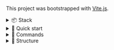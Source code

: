 This project was bootstrapped with [Vite.js](https://vitejs.dev).

<details>
<summary>📦 Stack</summary>

## 📦 Stack

-   [React.js](https://reactjs.org) - UI library
-   [Typescript](https://www.typescriptlang.org) - Static type checker
-   [Vite](https://vitejs.dev/) - Bundler
-   [Tanstack Router](https://tanstack.com/router/latest/docs/framework/react/overview) - Routing (file-based)
-   [@svg-use](https://github.com/fpapado/svg-use) - icon management tool
-   [Eslint](https://eslint.org/) - Code linter
-   [Prettier](https://prettier.io/) - Code formatter
-   [Husky](https://typicode.github.io/husky/) - commands execution handler on git events
-   [CLSX](https://github.com/lukeed/clsx) - classNames management tool

</details>


<details >
<summary>🚀 Quick start</summary>

##  🚀 Quick start

1. Install [Node.js](https://nodejs.org);
    > Require [Node.js](https://nodejs.org) version >=22.0.0
2. Install the NPM dependencies by running `npm ci`;
3. Create `.env.local` then add variables. You can look at the `.env.local.example` file;
</details>

<details >
<summary> 🤖 Commands</summary>

## 🤖 Commands

-   Runs the local dev server at `localhost:3000`:
    ```
    npm run dev:vite
    ```
-   Runs `tsc` CLI in watch mode:
    ```
    npm run dev:tsc
    ```
-   Runs the local dev server and `tsc` together:
    ```
    npm run dev
    ```
-   Builds your production site to `./dist/`:
    ```
    npm run build
    ```
-   Previews your build locally, before deploying at `localhost:4173`:
    ```
    npm run preview
    ```
-   Checks your JavaScript/TypeScript for errors and warnings:
    ```
    npm run lint:eslint
    ```
-   Checks your CSS for errors and warnings:
    ```
    npm run lint:stylelint
    ```
-   Checks your code formatting:
    ```
    npm run lint:prettier
    ```
-   Fixes your code formatting:
    ```
    npm run lint:prettier:fix
    ```
-   Checks your code all together:
    ```
    npm run lint
    ```
-   Installs husky:
    ```bash
    npm run prepare
    ```

</details>

<details>
<summary> 🧶 Structure</summary>

## 🧶 Structure

### API requests

API requests are created globally in the root of the project to be used inside API hooks. API request are not directly called in project, only in hooks.

API requests should be located inside `src/api` folder.

API requests are performed with some library like `ky`, `axios` etc. Based on the library, `src/api` folder should contain the appropriate file `ky.ts` or `axios.ts`. This file should contain all instances for all origins.

Example:
```ts
// ky.ts

export const http = ky.create(...);
export const formsHttp = http.extend(...);
```

API requests should:
- be separated to files based on request origin `<originName>Http` -> `<originName>.ts`
  - Example: `formsHttp` -> `forms.ts`
- contain the requests to only the origin it is named for:
  ```ts
  // src/api/forms.ts

  // ✅ Allowed:
  import { formsHttp } from './ky';


  // ❌ Not allowed:
  import { formsHttp, dashboardHttp } from './ky'
  ```

#### API queryClient options

When Tanstack Query is used, queryClient entity is created once on project start, and is used within all the application. By setting it in global api folder, we will be able to use it wherever needed in the app.

The query client configuration file should be located at `src/api/queryClient.ts` and include configuration as follows as bare minimum:
```ts
import { QueryClient } from '@tanstack/react-query';

export const queryClient = new QueryClient({
    defaultOptions: {
        queries: {
            refetchOnWindowFocus: false,
            retry: 1,
        },
        mutations: {
            retry: 1,
        },
    },
});
```

This configuration should be passed to `<QueryClientProvider />` in `src/main.tsx` file.

>NOTE: This configuration as allowed to be used wherever using `useQueryClient` hook is not allowed:
>- routes loaders
>- functions may include api logic (setting query data etc.)


### Icons

Icons should be located at `src/icons` folder.

Every icon should:
- Have lowercase name with kebab case formatting (example: `profile.svg` or `airplane-landing.svg`)

Prerequisites:
- Compress exported SVG with [SVGOMG](https://jakearchibald.github.io/svgomg/) tool

### Contexts

Contexts are optional for the root of the project and components among all the project.

No matter, where the contexts will appear, they should:
- Have separate `contexts` folder inside the folder where the hooks will be used
  - Global contexts will be used in all the project, should be located at `src/contexts` folder. NOTE: Any component is allowed to call such contexts.
  - If context will be used inside single component exclusively, you should create `contexts` folder inside the component folder. Example: `src/components/ArticleCard/contexts`. NOTE: such contexts are not allowed to be used outside of the component scope where the hooks folder were created. If such case appears, then you should move the hook(s) into global hooks folder. The child components (`src/components/ArticleCard/components/*`) only are allowed to use the context inside

Each context should:
- Be created inside the `contexts` folder
- Have pascal case name, ending with `<contextName>Context` (example: `AuthContext.tsx`)
- NOTE: The context file name should match the context name inside the file

``` ts
// src/contexts/AuthContext.tsx

const AuthContext = createContext(...);
```

### Stores

Stores are optional for the root of the project. Current rules are applied for `zustand` stores

Stores are allowed to use in all the project.

Stores should:
- Have separate root `src/stores` folder

Each store should:
- Have camel case name, ending with `<storeName>Store` (example: `authStore.tsx`)
- NOTE: The store file name should match the store hook name name inside the file
  - `<storeName>Store.ts` -> `use<StoreName>Store.ts`

``` ts
// src/stores/authStore.ts

export const useAuthStore = create(...)
```

### Hooks

Hooks are optional for the root of the project and components among all the project.

No matter, where the hooks will appear, they should:
- Have separate `hooks` folder inside the folder where the hooks will be used
  - Global hooks will be used in all the project, should be located at `src/hooks` folder
  - If hook will be used inside single component exclusively, you should create `hooks` folder inside the component folder. Example: `src/components/ArticleCard/hooks`. NOTE: such hooks are not allowed to be used outside of the component scope where the hooks folder were created. If such case appears, then you should move the hook(s) into global hooks folder

Each hook should:
- Be created inside the `hooks` folder
- Have camel case name, starting with `use` (example: `useHavePermissions.ts`)
- NOTE: The hook file name should match the hook name inside the file

``` ts
// src/hooks/useHavePermissions.ts

export const useHavePermissions = () => {...}
```

#### Services

Services are optional for the root of the project and components among all the project.
Services should contain all API requests and hooks.
Services may include other scopes like authentication services, permissions etc.

Services are allowed to use in all the project.

Services should:
- Have separate root `src/services` folder
- Each service scope should have its own folder
- Each service scope should have its own file
  
##### API Services

API services are services that contain API requests functions to be used in API hooks.

API services should:
- Be located at `src/services/api` folder
- Have camel case name, ending with `<serviceName>` (example: `forms.ts`)
- Names of the service also should be matched to file name in API hooks service folder

##### API hooks

Because of using Tanstack query, and its hooks mechanic, following the TkDodo's recommendations, all API requests should be inside custom hooks that call `useQuery` and `useMutation` hooks. API requests were described in the relevant section above.

API hooks should be located inside `src/services/tanstack-query` folder.

API hooks should:
- be named for the api file. `<api>.ts` -> `<api>.ts`
  - Example: `src/services/api/forms.ts` -> `src/services/tanstack-query/forms.ts`
- contain all hooks for every function declared in the api requests file

Single API hook should:
- be named for the api request function. `<requestName>` -> `use<RequestName>`
  - Example: `submitForm` -> `useSubmitForm`

###### Query keys

Query keys should be managed in the `src/services/tanstack-query/queryKeys.ts` file.

This file should contain objects with fields contain queryKeys.
Each field of this object should return constant array with query keys.

Naming convention:
- Each query keys scope should contain the `all` field with the base query key
- For lists, you should create the `list` function that returns the query key for the list
  - If lists have filters and other parameters, you should create the `listWith<ParametersName>` function that returns the query key for the list with the parameter
- For single items, you should create the `item` function that returns the query key for the item

Example:
```ts
export const BOOKS_API_KEYS = {
    all: ['books'] as const,
    list() {
        return [...BOOKS_API_KEYS.all, 'list'] as const
    },
    listWithSearch(search: string) {
        return [...BOOKS_API_KEYS.list(), 'with-search' search] as const
    },
    item(id: string) {
        return [...BOOKS_API_KEYS.all, 'item', id] as const
    },
}
```

>NOTE: Query keys contacts are allowed to be used in all the project to make invalidations and prefetched possible on a lot of events occur by user activities.

And apply this in:
- Query hooks:
  ```ts
  export const useGetBooks = (search: string) => {
    return useQuery({
        ...BOOKS_API_KEYS.listWithSearch(search)
        // ...
    })
  }
  ```
- Query options:
  ```ts
  export const getBooksQueryOptions = (search: string) => {
    return queryOption({
        ...BOOKS_API_KEYS.listWithSearch(search)
        // ...
    });
  }

  export const useGetBooks = (search: string) => {
    return getBooksQueryOptions(search);
  }
  ```
- Query invalidations:
  ```ts
  import { BOOKS_API_KEYS } from '@/services/tanstack-query/queryKeys';

  queryClient.invalidateQueries({
    queryKey: BOOKS_API_KEYS.all
  })
  ```
- Query prefetches:
  ```ts
  import { BOOKS_API_KEYS } from '@/services/tanstack-query/queryKeys';

  queryClient.prefetchQuery({
     queryKey: BOOKS_API_KEYS.all
  })

  // or

  queryClient.getQueryData({
     queryKey: BOOKS_API_KEYS.all
  })
  ```

##### Query hooks

Query hooks can have the parameters to be passed like pagination, search params etc. These parameters should be passed into hooks as arguments. Recommended to pass the arguments as list of arguments, not as the object.

Example:
```ts
export const useGetBooks = (search: string) => {
    return useQuery({
        queryKey: BOOKS_API_KEYS.listWithSearch(search)
        // ...
    })
}

export const useGetBooksByAuthorName = (authorName: string, search: string) => {
    return useQuery({
        queryKey: BOOKS_API_KEYS.listWithSearch(authorName, search)
        // ...
    })
}
```

#### Mutation hooks

Mutation hooks from `useMutation` return the callable function as result, so no need to pass the arguments into hook call. But everything can happen to pass initial arguments into hook body directly for query client logic or whatever.

```ts
// src/services/tanstack-query/books.ts

export const addBookToFavorites = (bookId: string) => {...}

// src/hooks/api/useBooksApi.ts

import { addBookToFavorites } from '@/services/api/books';

export const useAddBookToFavorites = () => {
    return useMutation({
        mutationFn: addBookToFavorites
        // ...
    })
}

// somewhere
import { useAddBookToFavorites } from '@/services/tanstack-query/books';

// ...

const { mutate: addBookToFavorites } = useAddBookToFavorites();

// ...

addBookToFavorites(bookId, {...})

```

### Utility functions

Utility functions are optional for the root of the project and components among all the project.

No matter, where the utils will appear, they should:
- Have separate `utils` folder inside the folder where the utils will be used
  - Global utils will be used in all the project, should be located at `src/utils` folder
  - If util will be used inside single component exclusively, you should create `utils` folder inside the component folder. Example: `src/components/ArticleCard/utils`. NOTE: such utils are not allowed to be used outside of the component scope where the utils folder were created. If such case appears, then you should move the util(s) into global utils folder

Each util should:
- Be created inside the `utils` folder
- Have camel case name (example: `getHasPermissions.ts`)
- NOTE: The util file name should match the util name inside the file
- (Optional): Unit tests can be written for the util
  - `<utilName>.ts` -> `<utilName>.test.ts`

``` ts
//getHasPermissions.ts

export const getHasPermissions = () => {...}
```

>NOTE: There is also the another type of utils - sort of primitive which are 100% sure they return predictable result and no need in tests, so these utils should be located at `.../utils/common.ts`

### Constants

Constants are optional for the root of the project and components among all the project.

There are 2 types of constants to use:
- Regular constants (`constants.ts`)
- Schemas constants (`schemas.ts`)

The rules described below are applied for both of them.
The only difference is:
- `constants.ts` - for regular constants like time tokens, regexps etc.
- `schemas.ts` - for `zod` schemas will be used in other schemas in all the project

No matter, where the constants will appear, they should:
- Have separate `constants.ts` file inside the folder where the constants will be created
  - Global constants will be used in all the project, should be located at `src/constants.ts` file
  - If constants will be used inside single component exclusively, you should create `constants.ts` file inside the component folder. Example: `src/components/ArticleCard/constants.ts`.
   >NOTE: such constants are not allowed to be used outside of the component scope where the constants file were created. If such case appears, then you should move the constants(s) into global constants file

#### Schemas

One more thing should be applied to schemas:
- Each schema should have camel case name with ending `<schemaName>Schema`.
```ts
export const signUpSchema = ...
```

### Types

Types are optional for the root of the project and components among all the project.

The root project types should include:
- Generic global types
- Global primitive types for several components

The components types should include:
- Component props
- Components props partitions

### Styles

Styles are optional for the root of the project and components among all the project.

The global styles are located inside `src/styles` folder
This folder should include:
- `index.css` - root project styles (incl. imports of other root style files described below)
- `reset.css` - predefined browsers styles reset file
- `variables.css` - (optional) global variables file. This file can be created if there are a lot of variables to create and manage them easily. In case of ~25 variables they can still be maintained in `index.css`.
- `fonts.css` - (optional) global fonts to be implemented through `@font-face` directive.

### Components
Components should be located at:
- `src/ui`
  - basic primitive components (Example: buttons, typography, wrappers etc.)
  - do not have complex logic (complex hooks, contexts)
  - can NOT use `src/components` components inside
- `src/components`
  - complex components use `src/ui` components inside as building blocks
  - Can have any types of hooks, contexts inside


#### Anatomy

The component should:
- Have separate folder
- Have pascal case name (example: `Button` or `ArticleCard`)
- Have default export of the component itself

The component folder should contain:
- `<ComponentName>.tsx` - the component JSX
- `<ComponentName>.module.css` - the styles of component file (optional)
- `index.ts` the entry point file for exporting required modules from component

```ts
export * from './<ComponentName>';
export { default } from './<ComponentName>';
// ... if needed, may export types and/or constants
```

> NOTE: If component ha to haves hooks/utils/constants/contexts, take a look at relevant chapters above.

### Modules

Modules are core blocks are used for routing. Router entries render modules only. It is not allowed to pass the components from `src/components` or `src/ui`.

Modules are located at `src/modules` folder.

Modules represent pages we should display within router. Modules hierarchy may also represent the routes subrouting.

Every module should:
- be named for the route it represent:
  - `http://localhost:3000/about` -> `src/modules/About`
- have the same architecture as `src/components` or `src/ui` as described above
- have no props
- module name should match the module component name:
  ```ts
  // src/modules/About/About.tsx

  export const About: React.FC = () => {...}
  ```

Modules are allowed:
- to use `src/components` and/or `src/ui` components inside
- to have owb hooks
- to have own constants/schemas/styles
- to have own sub-components (`src/modules/About/components/...`)
- to use its sub-modules inside if it is not a sub-route

#### Submodules

Submodules are the modules inside the some module (`src/modules/About/components/...`).

Submodules may have everything regular modules can have and do, but they can be used in two ways:
- as sub-component for the rot module
  - but it is already not allowed to be used as sub-route
- as sub-route:
  - `src/modules/About/components/Settings` -> `http://localhost:3000/about/settings`

### Routing

Tanstack Router is used as main router utility with file-based routing functionality.

Routes are located at `src/routes` folder.

#### `__root.tsx` file

Thi file is used to set up the initial router with global component and parameters.

Root file may include:
- Devtools
- Global context providers
- 404 page set up

#### File-based routing

All files and folders inside `src/routes` folder are represented as client routes by the file name:
```
src/routes/index.tsx -> http://localhost:3000/
src/routes/about.tsx -> http://localhost:3000/about/
src/routes/about/settings.tsx -> http://localhost:3000/about/settings
```

Folders cam include the subroutes and index route:
```
src/routes/about/index.tsx -> http://localhost:3000/about/
src/routes/about/settings.tsx -> http://localhost:3000/about/settings
```

Routes can be lazy-loaded or not.

Lazy-loaded routes can:
- render the module dynamically when the route is called
- include pending components
- include error component
- include 404 component

Regular route can:
- everything lazy-loaded routes can
- validate search parameters
- perform prefetches with loader
- perform actions before loader executes

>NOTE: regular routes have more memory load, so if no need in search parameters load or prefetch, plea use lazy routes.

Route have different file naming convection inside `src/routes` folder:

Routes should:
- be named with kebab-case lowercase (`src/routes/<route-name>.tsx`)
- If lazy - add `.lazy` before `.tsx` (`src/routes/<route-name>.lazy.tsx`)
- have no props
- have route module name matched to route name but pascal-case ending with `<ModuleName>Page`:
  ```ts
  // src/routes/about.tsx

  import About from '@/modules/about';

  const AboutPage = createLazyFileRoute('/about')({
    component: About
  })
  ```

#### Mixing route types

There is possibility to have route mixing between lazy and regular.

We are able to split the logic this way:
- Regular route
  - validate search parameters
  - perform prefetches with loader
  - perform actions before loader executes
- Lazy route
  - render the module dynamically when the route is called

In terms of code it looks this way:

Folder structure:
```
src/
└── routes/
    └── about/
        ├── index.tsx
        └── index.lazy.tsx
```

```ts
// index.lazy.tsx

import About from '@/modules/about';

const AboutPage = createLazyFileRoute('/about')({
    component: About
})

// index.tsx
import { noopReturnNull } from '@/utils/common';

const AboutPage = createFileRoute('/about')({
    component: noopReturnNull,
    validateSearch(search) {...},
    beforeLoad() {...}
    loader({ search }) {...},
})
```

#### Layouts

Tanstack router allows to create layouts.

Layouts should:
- be named for layout semanticsm kebab-cae, starting with `_` and ending with `-layout`:
  - Example: `src/routes/_protected-layout/`
- have both folder and file (not lazy) named by this layout:
  ```
  src/
    └── routes/
        ├── _protected-layout/
        │   └── index.lazy.tsx
        └── _protected-layout.tsx
  ```

Layout component should be stored at `src/components/layouts` folder.

Layout components should:
- have same structure as `src/components` have
- include `<Outlet />` a child of component
- have no props

```ts
// src/components/layouts/ProtectedLayout/ProtectedLayout.tsx
import { Outlet } from '@tanstack/react-router';

const ProtectedLayout: React.FC = () => {
    return (
        <div>
            // ...
            <Outlet />
        </div>
    )
}

// src/routes/_protected-layout.tsx

import ProtectedLayout from '@/components/layouts/ProtectedLayout';

const ProtectedLayoutPage = createFileRoute('/_protected-layout')({
    component: ProtectedLayout
    // ...
})
```

#### Route API hooks

Routes have own hooks like `useSearch` and `useNavigate` or other that `getRouteApi` return ([docs](https://tanstack.com/router/v1/docs/framework/react/api/router/getRouteApiFunction)). For optimizing the router tree iterations and by following the maintainer recommendations we should have the `from` attribute predefined for each route we have the hooks calls at.

it is recommended to create custom route hooks for each module as follows:

```ts
// src/modules/About/hooks/ueAboutRouteApi.ts

import { getRouteApi } from '@tanstack/react-router';

const aboutRouteApi = getRouteApi('/about');

export const ueAboutRouteApi = () => {
    const search = aboutRouteApi.useSearch();
    const navigate =  aboutRouteApi.useNavigate();

    return { search, navigate };
}

// src/modules/About/About.tsx

const About: React.FC = () => {
    const { search, navigate } = ueAboutRouteApi();

    // ...
}
```

If no search needed, you may just return the navigate. Route API logic allows us to get the route data directly by setting the entry point as route id, which is autocompleted in dev mode launched.

This methodology can be applied to layouts a well.

<details>
<summary> ✳️ Icons Usage</summary>

## ✳️ Icons Usage

1. Collect all icons as separate files with `.svg` extension and kebab-case naming.

Example:
```md
src
├── icons
│   ├── arrow-left.svg
│   ├── search.svg
│   └── arrow-right-circle.svg
```

2. Import icon required as follows:
```ts
import { Component as ArrowLeftIcon } from '@/icons/arrow-left.svg?svgUse';
```

3. Use the icon as regular JSX component:
```ts
<ArrowLeftIcon className={s.icon} />
```

Type of the component and its props:
Location: `Location: node_modules/@svg-use/react/dist/esm/ThemesExternalSvg.d.ts`

```ts
declare const createThemedExternalSvg: ({ url, id, viewBox }: FactoryProps) => (props: ThemeProps & SVGAttributes<SVGSVGElement>) => JSX.Element;

export interface ThemeProps {
	color?: string;
	colorSecondary?: string;
	colorTertiary?: string;
}
```

Key moments:

- 👉 Import Component names export, then name it as applicable icon naming is.
- 👉 Autocomplete will support path to the svg file, ⚠️BUT⚠️ you should add ?svgUse param at the end of import statement for @svg-use to work
</details
